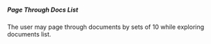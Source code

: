 ##### Page Through Docs List

The user may page through documents by sets of 10 while exploring documents list.
